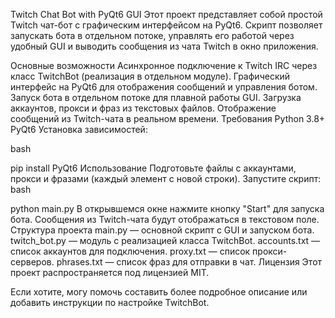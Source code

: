 Twitch Chat Bot with PyQt6 GUI
Этот проект представляет собой простой Twitch чат-бот с графическим интерфейсом на PyQt6. Скрипт позволяет запускать бота в отдельном потоке, управлять его работой через удобный GUI и выводить сообщения из чата Twitch в окно приложения.

Основные возможности
Асинхронное подключение к Twitch IRC через класс TwitchBot (реализация в отдельном модуле).
Графический интерфейс на PyQt6 для отображения сообщений и управления ботом.
Запуск бота в отдельном потоке для плавной работы GUI.
Загрузка аккаунтов, прокси и фраз из текстовых файлов.
Отображение сообщений из Twitch-чата в реальном времени.
Требования
Python 3.8+
PyQt6
Установка зависимостей:

bash

pip install PyQt6
Использование
Подготовьте файлы с аккаунтами, прокси и фразами (каждый элемент с новой строки).
Запустите скрипт:
bash

python main.py
В открывшемся окне нажмите кнопку "Start" для запуска бота.
Сообщения из Twitch-чата будут отображаться в текстовом поле.
Структура проекта
main.py — основной скрипт с GUI и запуском бота.
twitch_bot.py — модуль с реализацией класса TwitchBot.
accounts.txt — список аккаунтов для подключения.
proxy.txt — список прокси-серверов.
phrases.txt — список фраз для отправки в чат.
Лицензия
Этот проект распространяется под лицензией MIT.

Если хотите, могу помочь составить более подробное описание или добавить инструкции по настройке TwitchBot.
